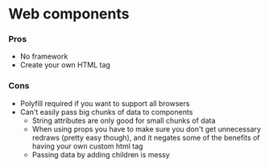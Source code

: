 # Web components
### Pros
- No framework
- Create your own HTML tag
### Cons
- Polyfill required if you want to support all browsers
- Can't easily pass big chunks of data to components
	- String attributes are only good for small chunks of data
	- When using props you have to make sure you don't get unnecessary redraws (pretty easy though), and it negates some of the benefits of having your own custom html tag
	- Passing data by adding children is messy